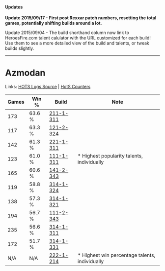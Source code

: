 #### Updates
**Update 2015/09/17 - First post Rexxar patch numbers, resetting the total games, potentially shifting builds around a lot.**

Update 2015/09/04 - The build shorthand column now link to HeroesFire.com talent calulator with the URL customized for each build!  
Use them to see a more detailed view of the build and talents, or tweak builds slightly.

***

# Azmodan

Links: [HOTS Logs Source](https://www.hotslogs.com/Sitewide/HeroDetails?Hero=Azmodan) | [HotS Counters](http://hotscounters.com/#/hero/Azmodan)

Games  | Win %  | Build     | Note
-----  | -----  | -----     | ----
173    | 63.6 % | [211-1-311](http://www.heroesfire.com/hots/talent-calculator/azmodan#kCtF) | 
117    | 63.3 % | [121-2-324](http://www.heroesfire.com/hots/talent-calculator/azmodan#gnOa) | 
142    | 61.3 % | [221-1-311](http://www.heroesfire.com/hots/talent-calculator/azmodan#kbHl) | 
123    | 61.0 % | [111-1-311](http://www.heroesfire.com/hots/talent-calculator/azmodan#gOkF) | * Highest popularity talents, individually
165    | 60.6 % | [141-2-343](http://www.heroesfire.com/hots/talent-calculator/azmodan#hYDt) | 
119    | 58.8 % | [314-1-324](http://www.heroesfire.com/hots/talent-calculator/azmodan#o8LC) | 
138    | 57.3 % | [314-1-321](http://www.heroesfire.com/hots/talent-calculator/azmodan#o8L9) | 
194    | 56.7 % | [111-2-343](http://www.heroesfire.com/hots/talent-calculator/azmodan#gO-N) | 
235    | 56.6 % | [314-1-311](http://www.heroesfire.com/hots/talent-calculator/azmodan#o8K_) | 
172    | 51.7 % | [314-1-331](http://www.heroesfire.com/hots/talent-calculator/azmodan#o8LJ) | 
N/A    | N/A    | [222-1-214](http://www.heroesfire.com/hots/talent-calculator/azmodan#kdiU) | * Highest win percentage talents, individually
